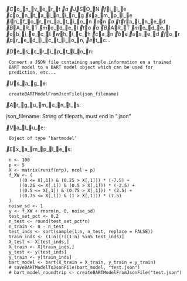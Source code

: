 _C_o_n_v_e_r_t _a _J_S_O_N _f_i_l_e _c_o_n_t_a_i_n_i_n_g _s_a_m_p_l_e _i_n_f_o_r_m_a_t_i_o_n _o_n _a _t_r_a_i_n_e_d _B_A_R_T
_m_o_d_e_l _t_o _a _B_A_R_T _m_o_d_e_l _o_b_j_e_c_t _w_h_i_c_h _c_a_n _b_e _u_s_e_d _f_o_r _p_r_e_d_i_c_t_i_o_n, _e_t_c...

_D_e_s_c_r_i_p_t_i_o_n:

     Convert a JSON file containing sample information on a trained
     BART model to a BART model object which can be used for
     prediction, etc...

_U_s_a_g_e:

     createBARTModelFromJsonFile(json_filename)
     
_A_r_g_u_m_e_n_t_s:

json_filename: String of filepath, must end in ".json"

_V_a_l_u_e:

     Object of type ‘bartmodel’

_E_x_a_m_p_l_e_s:

     n <- 100
     p <- 5
     X <- matrix(runif(n*p), ncol = p)
     f_XW <- (
         ((0 <= X[,1]) & (0.25 > X[,1])) * (-7.5) + 
         ((0.25 <= X[,1]) & (0.5 > X[,1])) * (-2.5) + 
         ((0.5 <= X[,1]) & (0.75 > X[,1])) * (2.5) + 
         ((0.75 <= X[,1]) & (1 > X[,1])) * (7.5)
     )
     noise_sd <- 1
     y <- f_XW + rnorm(n, 0, noise_sd)
     test_set_pct <- 0.2
     n_test <- round(test_set_pct*n)
     n_train <- n - n_test
     test_inds <- sort(sample(1:n, n_test, replace = FALSE))
     train_inds <- (1:n)[!((1:n) %in% test_inds)]
     X_test <- X[test_inds,]
     X_train <- X[train_inds,]
     y_test <- y[test_inds]
     y_train <- y[train_inds]
     bart_model <- bart(X_train = X_train, y_train = y_train)
     # saveBARTModelToJsonFile(bart_model, "test.json")
     # bart_model_roundtrip <- createBARTModelFromJsonFile("test.json")
     
